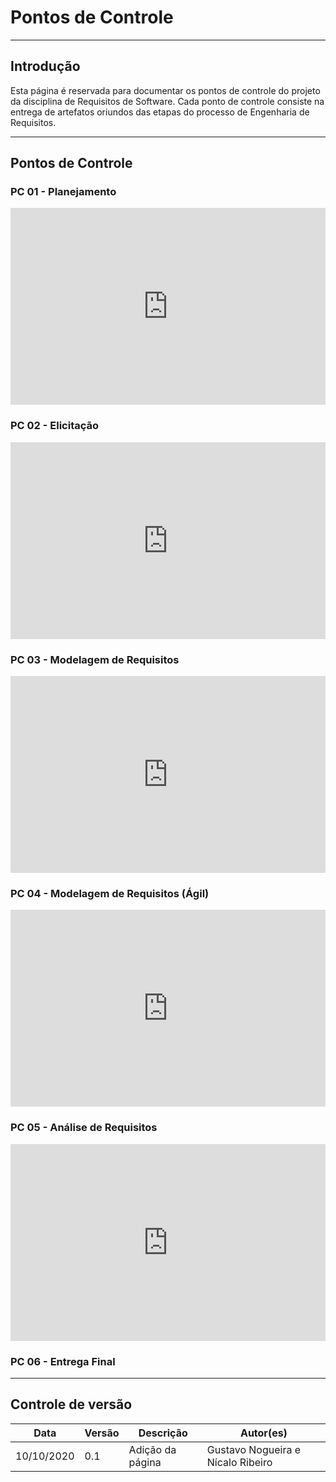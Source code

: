 # Pontos de Controle

- - -

## Introdução

Esta página é reservada para documentar os pontos de controle do projeto da disciplina de Requisitos de Software. Cada ponto de controle consiste na entrega de artefatos oriundos das etapas do processo de Engenharia de Requisitos.

- - - 

## Pontos de Controle

### PC 01 - Planejamento

<div style="display:flex; justify-content:space-around">
  <iframe width="560" height="315" src="https://www.youtube.com/embed/MqVcIO4fWVQ" frameborder="0" allow="accelerometer; autoplay; clipboard-write; encrypted-media; gyroscope; picture-in-picture" allowfullscreen></iframe>
</div>

### PC 02 - Elicitação

<div style="display:flex; justify-content:space-around">
  <iframe width="560" height="315" src="https://www.youtube.com/embed/SaTz26S8QoU" frameborder="0" allow="accelerometer; autoplay; clipboard-write; encrypted-media; gyroscope; picture-in-picture" allowfullscreen></iframe>
</div>

### PC 03 - Modelagem de Requisitos

<div style="display:flex; justify-content:space-around">
  <iframe width="560" height="315" src="https://www.youtube.com/embed/wBI3LZ5MTgU" frameborder="0" allow="accelerometer; autoplay; clipboard-write; encrypted-media; gyroscope; picture-in-picture" allowfullscreen></iframe>
</div>

### PC 04 - Modelagem de Requisitos (Ágil)

<div style="display:flex; justify-content:space-around">
  <iframe width="560" height="315" src="https://www.youtube.com/embed/fS8ExS_PSZc" frameborder="0" allow="accelerometer; autoplay; clipboard-write; encrypted-media; gyroscope; picture-in-picture" allowfullscreen></iframe>
</div>

### PC 05 - Análise de Requisitos

<div style="display:flex; justify-content:space-around">
  <iframe width="560" height="315" src="https://www.youtube.com/embed/k2sDx4Yxq2k" frameborder="0" allow="accelerometer; autoplay; clipboard-write; encrypted-media; gyroscope; picture-in-picture" allowfullscreen></iframe>
</div>

### PC 06 - Entrega Final


- - - 

## Controle de versão

| Data       | Versão | Descrição        | Autor(es)                         |
| ---------- | ------ | ---------------- | --------------------------------- |
| 10/10/2020 | 0.1    | Adição da página | Gustavo Nogueira e Nícalo Ribeiro |

